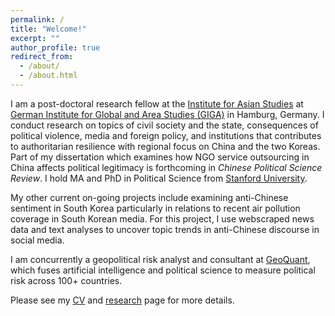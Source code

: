 ```yaml
---
permalink: /
title: "Welcome!"
excerpt: ""
author_profile: true
redirect_from:
  - /about/
  - /about.html
---
```

I am a post-doctoral research fellow at the [Institute for Asian Studies](https://www.giga-hamburg.de/en/institutes/giga-institute-for-asian-studies/) at [German Institute for Global and Area Studies (GIGA)](https://www.giga-hamburg.de/en/) in Hamburg, Germany. I conduct research on topics of civil society and the state, consequences of political violence, media and foreign policy, and institutions that contributes to authoritarian resilience with regional focus on China and the two Koreas. Part of my dissertation which examines how NGO service outsourcing in China affects political legitimacy is forthcoming in *Chinese Political Science Review*. I hold MA and PhD in Political Science from [Stanford University](https://stanford.edu).

My other current on-going projects include examining anti-Chinese sentiment in South Korea particularly in relations to recent air pollution coverage in South Korean media. For this project, I use webscraped news data and text analyses to uncover topic trends in anti-Chinese discourse in social media.

I am concurrently a geopolitical risk analyst and consultant at [GeoQuant](https://geoquant.com/), which fuses artificial intelligence and political science to measure political risk across 100+ countries.

Please see my [CV](https://drive.google.com/file/d/18NiiMCoBmBMxDBr2_sDnOtkfhWOFqh9d/view?usp=sharing) and [research](https://ehsong.github.io/research/) page for more details.
